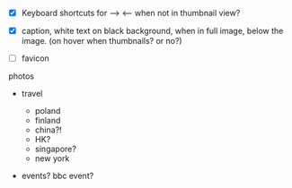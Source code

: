 - [x] Keyboard shortcuts for --> <-- when not in thumbnail view?
- [x] caption, white text on black background, when in full image, below the image. (on hover when thumbnails? or no?)

- [ ] favicon

photos

- travel

  - poland
  - finland
  - china?!
  - HK?
  - singapore?
  - new york

- events?
  bbc event?

<!-- && echo 'photos.pietropassarelli.com' >>  out/CNAME -->
